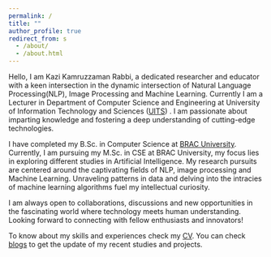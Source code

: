 ```yaml
---
permalink: /
title: ""
author_profile: true
redirect_from: s
  - /about/
  - /about.html
---
```

Hello, I am Kazi Kamruzzaman Rabbi, a dedicated researcher and educator with a keen intersection in the dynamic intersection of Natural Language Processing(NLP), Image Processing and Machine Learning. Currently I am a Lecturer in Department of Computer Science and Engineering at University of Information Technology and Sciences ([UITS](https://uits.edu.bd/)) . I am passionate about imparting knowledge and fostering a deep understanding of cutting-edge technologies. 

I have completed my B.Sc. in Computer Science at [BRAC University](https://www.bracu.ac.bd/). Currently, I am pursuing my M.Sc. in CSE at BRAC University, my focus lies in exploring different studies in Artificial Intelligence. My research pursuits are centered around the captivating fields of NLP, image processing and Machine Learning. Unraveling patterns in data and delving into the intracies of machine learning algorithms fuel my intellectual curiosity. 

I am always open to collaborations, discussions and new opportunities in the fascinating world where technology meets human understanding. Looking forward to connecting with fellow enthusiasts and innovators!

To know about my skills and experiences check my [CV](https://kazi-kr.github.io/cv/). You can check [blogs](https://kazi-kr.github.io/blogs/) to get the update of my recent studies and projects. 
